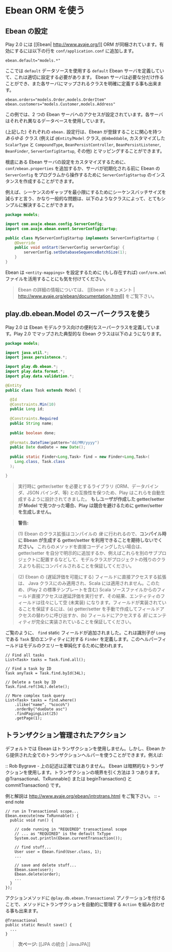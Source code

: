 <!-- translated -->
<!--
# Using the Ebean ORM
-->
# Ebean ORM を使う

<!--
## Configuring Ebean
-->
## Ebean の設定

<!--
Play 2.0 comes with the [[Ebean| http://www.avaje.org/]] ORM. To enable it, add the following line to `conf/application.conf`:
-->
Play 2.0 には [[Ebean| http://www.avaje.org/]] ORM が同梱されています。有効にするには以下の行を `conf/application.conf` に追加します。

```properties
ebean.default="models.*"
```

<!--
This defines a `default` Ebean server, using the `default` data source, which must be properly configured. You can actually create as many Ebean servers you need, and explicitly define the mapped class for each server.
-->
ここでは `default` データソースを使用する `default` Ebean サーバを定義していて、これは適切に設定する必要があります。 Ebean サーバは必要な分だけ作ることができ、また各サーバにマップされるクラスを明確に定義する事も出来ます。

```properties
ebean.orders="models.Order,models.OrderItem"
ebean.customers="models.Customer,models.Address"
```

<!--
In this example, we have access to two Ebean servers - each using its own database.
-->
この例では、2 つの Ebean サーバへのアクセスが設定されています。各サーバはそれぞれ異なるデータベースを使用しています。

<!--
Each `ebean.` config line (as above) can map *any* classes that Ebean may be interested in registering (eg. `@Entity`/`Model` classes, `@Embeddable`s, custom `ScalarType`s and `CompoundType`s, `BeanPersistController`s, `BeanPersistListener`s, `BeanFinder`s, `ServerConfigStartup`s, etc). These can be individually listed separated by commas, and/or you can use the wildcard `.*`. For example, `models.*` registers with Ebean all classes within the models package that Ebean can make use of.
-->
(上記した) それぞれの `ebean.` 設定行は、Ebean が登録することに関心を持つ *あらゆる* クラス (例えば `@Entity`/`Model` クラス, `@Embeddable`, カスタマイズした `ScalarType` と `CompoundType`, `BeanPersistController`, `BeanPersistListener`, `BeanFinder`, `ServerConfigStartup`, その他) とマッピングすることができます。

<!--
To customise the underlying Ebean Server configuration, you can either add a `conf/ebean.properties` file, or create an instance of the `ServerConfigStartup` interface to programmatically manipulate the Ebean `ServerConfig` before the server is initialised.
-->
根底にある Ebean サーバの設定をカスタマイズするために、`conf/ebean.properties` を追加するか、サーバが初期化される前に Ebean の `ServerConfig` をプログラムから操作するために `ServerConfigStartup` のインスタンスを作成することができます。

<!--
As an example, the fairly common problem of reducing the Sequence Batch Size in order to minimise sequence gaps, could be solved quite simply with a class like this:
-->
例えば、シーケンスのギャップを最小限にするためにシーケンスバッチサイズを減らすと言う、かなり一般的な問題は、以下のようなクラスによって、とてもシンプルに解決することができます。

```java
package models;

import com.avaje.ebean.config.ServerConfig;
import com.avaje.ebean.event.ServerConfigStartup;

public class MyServerConfigStartup implements ServerConfigStartup {
    @Override
    public void onStart(ServerConfig serverConfig) {
        serverConfig.setDatabaseSequenceBatchSize(1);
    }
}
```

<!--
Note that Ebean will also make use of a `conf/orm.xml` file (if present), to configure `<entity-mappings>`.
-->
Ebean は `<entity-mappings>` を設定するために (もし存在すれば) `conf/orm.xml` ファイルを活用することにも気を付けてください。

<!--
> For more information about Ebean, see the [[Ebean documentation | http://www.avaje.org/ebean/documentation.html]].
-->
> Ebean の詳細の情報については、 [[Ebean ドキュメント | http://www.avaje.org/ebean/documentation.html]] をご覧下さい。

<!--
## Using the play.db.ebean.Model superclass
-->
## play.db.ebean.Model のスーパークラスを使う

<!--
Play 2.0 defines a convenient superclass for your Ebean model classes. Here is a typical Ebean class, mapped in Play 2.0:
-->
Play 2.0 は Ebean モデルクラス向けの便利なスーパークラスを定義しています。Play 2.0 でマップされた典型的な Ebean クラスは以下のようになります。

```java
package models;

import java.util.*;
import javax.persistence.*;

import play.db.ebean.*;
import play.data.format.*;
import play.data.validation.*;

@Entity 
public class Task extends Model {

  @Id
  @Constraints.Min(10)
  public Long id;
  
  @Constraints.Required
  public String name;
  
  public boolean done;
  
  @Formats.DateTime(pattern="dd/MM/yyyy")
  public Date dueDate = new Date();
  
  public static Finder<Long,Task> find = new Finder<Long,Task>(
    Long.class, Task.class
  ); 

}
```
<!--
> Play has been designed to generate getter/setter automatically, to ensure compatibility with libraries that expect them to be available at runtime (ORM, Databinder, JSON Binder, etc). **If Play detects any user-written getter/setter in the Model, it will not generate getter/setter in order to avoid any conflict.**
-->
> 実行時に getter/setter を必要とするライブラリ (ORM、データバインダ、JSON バインダ、等) との互換性を保つため、Play はこれらを自動生成するように設計されてきました。 **もしユーザが作成した getter/setter が Model で見つかった場合、Play は競合を避けるために getter/setter を生成しません。**
<!--
> **Caveats:**
-->
> **警告:**
<!--
> (1) Because Ebean class enhancement occurs *after* compilation, **do not expect Ebean-generated getter/setters to be available at compilation time.** If you'd prefer to code with them directly, either add the getter/setters explicitly yourself, or ensure that your model classes are compiled before the remainder of your project, eg. by putting them in a separate subproject.
-->
> (1) Ebean のクラス拡張はコンパイルの *後* に行われるので、**コンパイル時に Bbean が生成する getter/setter を利用できることを期待しないでください。** これらのメソッドを直接コーディングしたい場合は、getter/setter を自分で明示的に追加するか、例えばこれらを別のサブプロジェクトに配置するなどして、モデルクラスがプロジェクトの残りのクラスよりも前にコンパイルされることを保証してください。
<!--
> (2) Enhancement of direct Ebean field access (enabling lazy loading) is only applied to Java classes, not to Scala. Thus, direct field access from Scala source files (including standard Play 2 templates) does not invoke lazy loading, often resulting in empty (unpopulated) entity fields. To ensure the fields get populated, either (a) manually create getter/setters and call them instead, or (b) ensure the entity is fully populated *before* accessing the fields.
-->
> (2) Ebean の (遅延評価を可能にする) フィールドに直接アクセスする拡張は、 Java クラスにのみ適用され、Scala には適用されません。このため、(Play 2 の標準テンプレートを含む) Scala ソースファイルからのフィールド直接アクセスは遅延評価を実行せず、その結果、エンティティのフィールドは往々にして空 (未実装) になります。フィールドが実装されていることを保証するには、(a) getter/setter を手動で作成してフィールドアクセスの替わりに呼び出すか、(b) フィールドにアクセスする *前* にエンティティが完全に実装されていることを保証してください。

<!--
As you can see, we've added a `find` static field, defining a `Finder` for an entity of type `Task` with a `Long` identifier. This helper field is then used to simplify querying our model:
-->
ご覧のように、 `find` static フィールドが追加されました。これは識別子が `Long` である `Task` 型のエンティティに対する `Finder` を定義します。このヘルパーフィールドはモデルのクエリーを単純化するために使われます。

```
// Find all tasks
List<Task> tasks = Task.find.all();
    
// Find a task by ID
Task anyTask = Task.find.byId(34L);

// Delete a task by ID
Task.find.ref(34L).delete();

// More complex task query
List<Task> tasks = find.where()
    .ilike("name", "%coco%")
    .orderBy("dueDate asc")
    .findPagingList(25)
    .getPage(1);
```

<!--
## Transactional actions
-->
## トランザクション管理されたアクション

<!--
By default Ebean will not use transactions. However, you can use any transaction helper provided by Ebean to create a transaction. For example:
-->
デフォルトでは Ebean はトランザクションを使用しません。しかし、Ebean から提供された全てのトランザクションヘルパーを使うことができます。例えば:

<!--
:: Rob Bygrave - 
The above statement is not correct. Ebean will use implicit transactions. To demarcate transactions you have 3 options: @Transactional, TxRunnable() or a beginTransaction(), commitTransaction()
-->
:: Rob Bygrave - 
上の記述は正確ではありません。 Ebean は暗黙的なトランザクションを使用します。トランザクションの境界を引く方法は 3 つあります。 @Transactional、TxRunnable() または beginTransaction() と commitTransaction() です。

<!--
See http://www.avaje.org/ebean/introtrans.html for examples and an explanation.
-->
例と解説は http://www.avaje.org/ebean/introtrans.html をご覧下さい。
:: - end note

```
// run in Transactional scope...  
Ebean.execute(new TxRunnable() {  
  public void run() {  
      
    // code running in "REQUIRED" transactional scope  
    // ... as "REQUIRED" is the default TxType  
    System.out.println(Ebean.currentTransaction());  
      
    // find stuff...  
    User user = Ebean.find(User.class, 1);  
    ...  
      
    // save and delete stuff...  
    Ebean.save(user);  
    Ebean.delete(order);  
    ...  
  }  
});
```

<!--
You can also annotate your action method with `@play.db.ebean.Transactional` to compose your action method with an `Action` that will automatically manage a transaction:
-->
アクションメソッドに `@play.db.ebean.Transactional` アノテーションを付けることで、メソッドにトランザクションを自動的に管理する `Action` を組み合わせる事も出来ます。

```
@Transactional
public static Result save() {
  ...
}
```

<!--
> **Next:** [[Integrating with JPA | JavaJPA]]
-->
> **次ページ:** [[JPA の統合 | JavaJPA]]